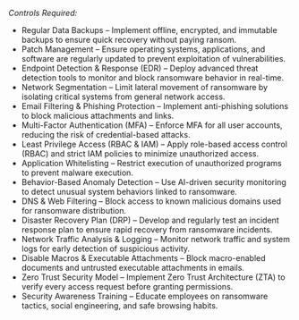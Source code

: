 *Controls Required:*
- Regular Data Backups – Implement offline, encrypted, and immutable backups to ensure quick recovery without paying ransom.
- Patch Management – Ensure operating systems, applications, and software are regularly updated to prevent exploitation of vulnerabilities.
- Endpoint Detection & Response (EDR) – Deploy advanced threat detection tools to monitor and block ransomware behavior in real-time.
- Network Segmentation – Limit lateral movement of ransomware by isolating critical systems from general network access.
- Email Filtering & Phishing Protection – Implement anti-phishing solutions to block malicious attachments and links.
- Multi-Factor Authentication (MFA) – Enforce MFA for all user accounts, reducing the risk of credential-based attacks.
- Least Privilege Access (RBAC & IAM) – Apply role-based access control (RBAC) and strict IAM policies to minimize unauthorized access.
- Application Whitelisting – Restrict execution of unauthorized programs to prevent malware execution.
- Behavior-Based Anomaly Detection – Use AI-driven security monitoring to detect unusual system behaviors linked to ransomware.
- DNS & Web Filtering – Block access to known malicious domains used for ransomware distribution.
- Disaster Recovery Plan (DRP) – Develop and regularly test an incident response plan to ensure rapid recovery from ransomware incidents.
- Network Traffic Analysis & Logging – Monitor network traffic and system logs for early detection of suspicious activity.
- Disable Macros & Executable Attachments – Block macro-enabled documents and untrusted executable attachments in emails.
- Zero Trust Security Model – Implement Zero Trust Architecture (ZTA) to verify every access request before granting permissions.
- Security Awareness Training – Educate employees on ransomware tactics, social engineering, and safe browsing habits.